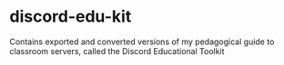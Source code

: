 # discord-edu-kit
Contains exported and converted versions of my pedagogical guide to classroom servers, called the Discord Educational Toolkit
